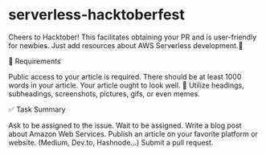 # serverless-hacktoberfest
Cheers to Hacktober! This facilitates obtaining your PR and is user-friendly for newbies. Just add resources about AWS Serverless development.🎲

🎯 Requirements

Public access to your article is required.
There should be at least 1000 words in your article.
Your article ought to look well. 👀 Utilize headings, subheadings, screenshots, pictures, gifs, or even memes.

✅ Task Summary

Ask to be assigned to the issue.
Wait to be assigned.
Write a blog post about Amazon Web Services.
Publish an article on your favorite platform or website. (Medium, Dev.to, Hashnode...)
Submit a pull request.
